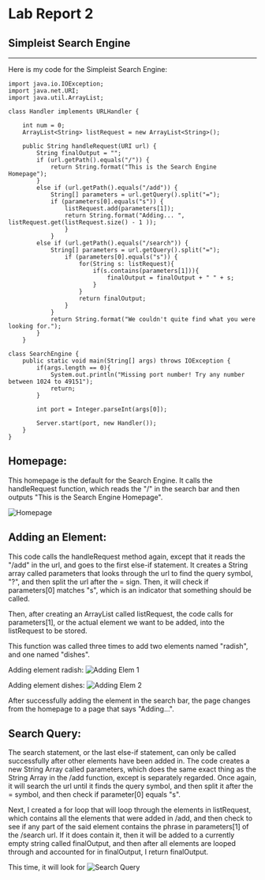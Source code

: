 # Lab Report 2
## Simpleist Search Engine
---
Here is my code for the Simpleist Search Engine:
```
import java.io.IOException;
import java.net.URI;
import java.util.ArrayList;

class Handler implements URLHandler {

    int num = 0;
    ArrayList<String> listRequest = new ArrayList<String>();

    public String handleRequest(URI url) {
        String finalOutput = "";
        if (url.getPath().equals("/")) {
            return String.format("This is the Search Engine Homepage");
        } 
        else if (url.getPath().equals("/add")) {
            String[] parameters = url.getQuery().split("=");
            if (parameters[0].equals("s")) {
                listRequest.add(parameters[1]);
                return String.format("Adding... ", listRequest.get(listRequest.size() - 1 ));
                }   
            }
        else if (url.getPath().equals("/search")) {
            String[] parameters = url.getQuery().split("=");
                if (parameters[0].equals("s")) {
                    for(String s: listRequest){
                        if(s.contains(parameters[1])){
                            finalOutput = finalOutput + " " + s;
                        }
                    }
                    return finalOutput;
                }
            }
            return String.format("We couldn't quite find what you were looking for.");
        } 
    }

class SearchEngine {
    public static void main(String[] args) throws IOException {
        if(args.length == 0){
            System.out.println("Missing port number! Try any number between 1024 to 49151");
            return;
        }

        int port = Integer.parseInt(args[0]);

        Server.start(port, new Handler());
    }
}

```

Homepage:
---
This homepage is the default for the Search Engine. It calls the handleRequest function, which reads the "/" in the search bar and then outputs "This is the Search Engine Homepage".

![Homepage](https://media.discordapp.net/attachments/1023749314587140137/1030321411866230814/unknown.png)


Adding an Element:
---
This code calls the handleRequest method again, except that it reads the "/add" in the url, and goes to the first else-if statement. It creates a String array called parameters that looks through the url to find the query symbol, "?", and then split the url after the = sign. Then, it will check if parameters[0] matches "s", which is an indicator that something should be called. 

Then, after creating an ArrayList called listRequest, the code calls for parameters[1], or the actual element we want to be added, into the listRequest to be stored. 

This function was called three times to add two elements named "radish", and one named "dishes".

Adding element radish:
![Adding Elem 1](https://media.discordapp.net/attachments/1023749314587140137/1030321651834966057/unknown.png) 

Adding element dishes:
![Adding Elem 2](https://media.discordapp.net/attachments/1023749314587140137/1030322835375267891/unknown.png)

After successfully adding the element in the search bar, the page changes from the homepage to a page that says "Adding...". 

Search Query:
---

The search statement, or the last else-if statement, can only be called successfully after other elements have been added in. The code creates a new String Array called parameters, which does the same exact thing as the String Array in the /add function, except is separately regarded. Once again, it will search the url until it finds the query symbol, and then split it after the = symbol, and then check if parameter[0] equals "s". 

Next, I created a for loop that will loop through the elements in listRequest, which contains all the elements that were added in /add, and then check to see if any part of the said element contains the phrase in parameters[1] of the /search url. If it does contain it, then it will be added to a currently empty string called finalOutput, and then after all elements are looped through and accounted for in finalOutput, I return finalOutput.

This time, it will look for 
![Search Query](https://cdn.discordapp.com/attachments/1023749314587140137/1030322927222132796/unknown.png)


